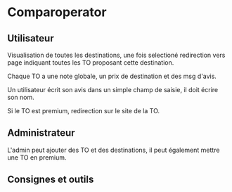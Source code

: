 # Comparoperator

## Utilisateur

Visualisation de toutes les destinations, une fois selectioné redirection vers page indiquant toutes les TO proposant cette destination.

Chaque TO a une note globale, un prix de destination et des msg d'avis.

Un utilisateur écrit son avis dans un simple champ de saisie, il doit écrire son nom.

Si le TO est premium, redirection sur le site de la TO.


## Administrateur

L'admin peut ajouter des TO et des destinations, il peut également mettre une TO en premium.


## Consignes et outils

